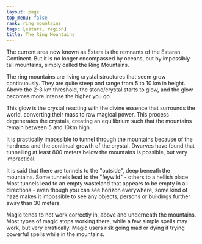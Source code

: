 ```yaml
---
layout: page
top_menu: false
rank: ring mountains
tags: [estara, region]
title: The Ring Mountains
---
```


The current area now known as Estara is the remnants of the Estaran Continent.
But it is no longer encompassed by oceans, but by impossibly tall mountains,
simply called the Ring Mountains.

The ring mountains are living crystal structures that seem grow continuously.
They are quite steep and range from 5 to 10 km in height.
Above the 2-3 km threshold, the stone/crystal starts to glow, and the glow becomes more intense the higher you go.

This glow is the crystal reacting with the divine essence that surrounds the world, converting their mass to raw magical power.
This process degenerates the crystals, creating an equilibrium such that the mountains remain between 5 and 10km high.

It is practically impossible to tunnel through the mountains because of the hardness and the continual growth of the crystal.
Dwarves have found that tunnelling at least 800 meters below the mountains is possible, but very impractical.

It is said that there are tunnels to the "outside", deep beneath the mountains. Some tunnels lead to the "feywild" - others to a hellish place
Most tunnels lead to an empty wasteland that appears to be empty in all directions -
even though you can see horizon everywhere, some kind of haze makes it impossible to see any objects, persons or buildings further away than 30 meters.

Magic tends to not work correctly in, above and underneath the mountains.
Most types of magic stops working there, while a few simple spells may work, but very erratically.
Magic users risk going mad or dying if trying powerful spells while in the mountains.
